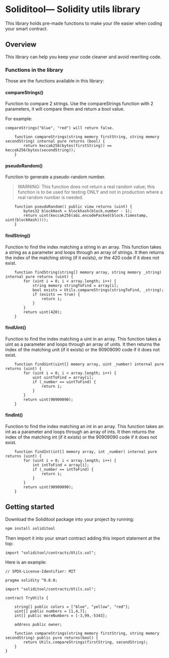 # Soliditool— Solidity utils library

 This library holds pre-made functions to make your life easier when coding your smart contract. 

## Overview

This library can help you keep your code cleaner and avoid rewriting code.

### Functions in the library

Those are the functions available in this library:

#### compareStrings()

Function to compare 2 strings. Use the compareStrings function with 2 parameters, it will compare them and return a bool value.

For example:

```sol    
compareStrings("blue", "red") will return false.
```

```sol    
    function compareStrings(string memory firstString, string memory secondString) internal pure returns (bool) {
        return keccak256(bytes(firstString)) == keccak256(bytes(secondString));
    }
```

#### pseudoRandom()

Function to generate a pseudo-random number. 

> WARNING: This function does not return a real random value; this function is to be used for testing ONLY and not in production where a real random number is needed.

```sol   
    function pseudoRandom() public view returns (uint) {
        bytes32 blockHash = blockhash(block.number - 1);
        return uint(keccak256(abi.encodePacked(block.timestamp, uint(blockHash))));
    }
```

#### findString()

Function to find the index matching a string in an array. This function takes a string as a parameter and loops through an array of strings. It then returns the index of the matching string (if it exists), or the 420 code if it does not exist.

```sol  
    function findString(string[] memory array, string memory _string) internal pure returns (uint) {
        for (uint i = 0; i < array.length; i++) {
            string memory stringToFind = array[i];
            bool exists = Utils.compareStrings(stringToFind, _string);
            if (exists == true) {
                return i;
            }
        }
        return uint(420);
    }
```

#### findUint()

Function to find the index matching a uint in an array. This function takes a uint as a parameter and loops through an array of units. 
It then returns the index of the matching unit (if it exists) or the 90909090 code if it does not exist.

```sol  
    function findUint(uint[] memory array, uint _number) internal pure returns (uint) {
        for (uint i = 0; i < array.length; i++) {
            uint uintToFind = array[i];
            if (_number == uintToFind) {
                return i;
            }
        }
        return uint(90909090);
    }
```

#### findInt()

Function to find the index matching an int in an array. This function takes an int as a parameter and loops through an array of ints. 
It then returns the index of the matching int (if it exists) or the 90909090 code if it does not exist.

```sol  
    function findInt(int[] memory array, int _number) internal pure returns (uint) {
        for (uint i = 0; i < array.length; i++) {
            int intToFind = array[i];
            if (_number == intToFind) {
                return i;
            }
        }
        return uint(90909090);
    }
```

## Getting started

Download the Soliditool package into your project by running:

```sh
npm install soliditool
```

Then import it into your smart contract adding this import statement at the top:

```sol
import "soliditool/contracts/Utils.sol";
```

Here is an example:

```sol
// SPDX-License-Identifier: MIT

pragma solidity ^0.8.0;

import "soliditool/contracts/Utils.sol";

contract TryUtils {

    string[] public colors = ["blue", "yellow", "red"];
    uint[] public numbers = [1,4,7];
    int[] public moreNumbers = [-3,99,-5343];

    address public owner;

    function compareStrings(string memory firstString, string memory secondString) public pure returns(bool) {
        return Utils.compareStrings(firstString, secondString);
    }
}
```